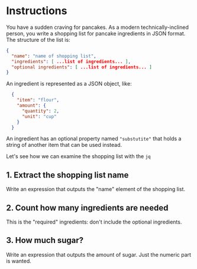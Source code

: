 # Instructions

You have a sudden craving for pancakes.
As a modern technically-inclined person, you write a shopping list for pancake ingredients in JSON format.
The structure of the list is:

```json
{
  "name": "name of shopping list",
  "ingredients": [ ...list of ingredients... ],
  "optional ingredients": [ ...list of ingredients... ]
}
```

An ingredient is represented as a JSON object, like:

```json
  {
    "item": "flour",
    "amount": {
      "quantity": 2,
      "unit": "cup"
    }
  }
```
An ingredient has an optional property named `"substutite"` that holds a
string of another item that can be used instead.

Let's see how we can examine the shopping list with the `jq`

## 1. Extract the shopping list name

Write an expression that outputs the "name" element of the shopping list.

## 2. Count how many ingredients are needed

This is the "required" ingredients: don't include the optional ingredients.

## 3. How much sugar?

Write an expression that outputs the amount of sugar.
Just the numeric part is wanted.
